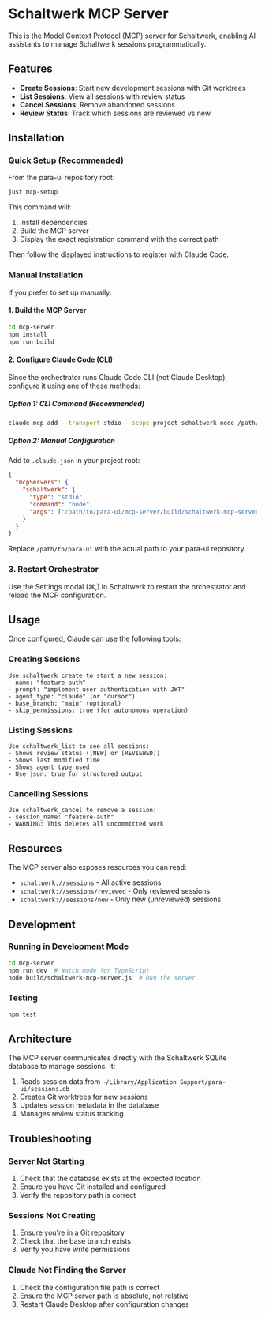 # Schaltwerk MCP Server

This is the Model Context Protocol (MCP) server for Schaltwerk, enabling AI assistants to manage Schaltwerk sessions programmatically.

## Features

- **Create Sessions**: Start new development sessions with Git worktrees
- **List Sessions**: View all sessions with review status
- **Cancel Sessions**: Remove abandoned sessions
- **Review Status**: Track which sessions are reviewed vs new

## Installation

### Quick Setup (Recommended)

From the para-ui repository root:

```bash
just mcp-setup
```

This command will:
1. Install dependencies
2. Build the MCP server
3. Display the exact registration command with the correct path

Then follow the displayed instructions to register with Claude Code.

### Manual Installation

If you prefer to set up manually:

#### 1. Build the MCP Server

```bash
cd mcp-server
npm install
npm run build
```

#### 2. Configure Claude Code (CLI)

Since the orchestrator runs Claude Code CLI (not Claude Desktop), configure it using one of these methods:

##### Option 1: CLI Command (Recommended)
```bash
claude mcp add --transport stdio --scope project schaltwerk node /path/to/para-ui/mcp-server/build/schaltwerk-mcp-server.js
```

##### Option 2: Manual Configuration
Add to `.claude.json` in your project root:

```json
{
  "mcpServers": {
    "schaltwerk": {
      "type": "stdio",
      "command": "node",
      "args": ["/path/to/para-ui/mcp-server/build/schaltwerk-mcp-server.js"]
    }
  }
}
```

Replace `/path/to/para-ui` with the actual path to your para-ui repository.

### 3. Restart Orchestrator

Use the Settings modal (⌘,) in Schaltwerk to restart the orchestrator and reload the MCP configuration.

## Usage

Once configured, Claude can use the following tools:

### Creating Sessions

```
Use schaltwerk_create to start a new session:
- name: "feature-auth" 
- prompt: "implement user authentication with JWT"
- agent_type: "claude" (or "cursor")
- base_branch: "main" (optional)
- skip_permissions: true (for autonomous operation)
```

### Listing Sessions

```
Use schaltwerk_list to see all sessions:
- Shows review status ([NEW] or [REVIEWED])
- Shows last modified time
- Shows agent type used
- Use json: true for structured output
```

### Cancelling Sessions

```
Use schaltwerk_cancel to remove a session:
- session_name: "feature-auth"
- WARNING: This deletes all uncommitted work
```

## Resources

The MCP server also exposes resources you can read:

- `schaltwerk://sessions` - All active sessions
- `schaltwerk://sessions/reviewed` - Only reviewed sessions
- `schaltwerk://sessions/new` - Only new (unreviewed) sessions

## Development

### Running in Development Mode

```bash
cd mcp-server
npm run dev  # Watch mode for TypeScript
node build/schaltwerk-mcp-server.js  # Run the server
```

### Testing

```bash
npm test
```

## Architecture

The MCP server communicates directly with the Schaltwerk SQLite database to manage sessions. It:

1. Reads session data from `~/Library/Application Support/para-ui/sessions.db`
2. Creates Git worktrees for new sessions
3. Updates session metadata in the database
4. Manages review status tracking

## Troubleshooting

### Server Not Starting

1. Check that the database exists at the expected location
2. Ensure you have Git installed and configured
3. Verify the repository path is correct

### Sessions Not Creating

1. Ensure you're in a Git repository
2. Check that the base branch exists
3. Verify you have write permissions

### Claude Not Finding the Server

1. Check the configuration file path is correct
2. Ensure the MCP server path is absolute, not relative
3. Restart Claude Desktop after configuration changes